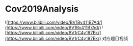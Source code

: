 # Cov2019Analysis
![https://www.bilibili.com/video/BV1Bv411B7Ad/](https://www.bilibili.com/video/BV1Bv411B7Ad/)
![https://www.bilibili.com/video/BV1rC4y187Ek/](https://www.bilibili.com/video/BV1rC4y187Ek/)
对应题目视频
